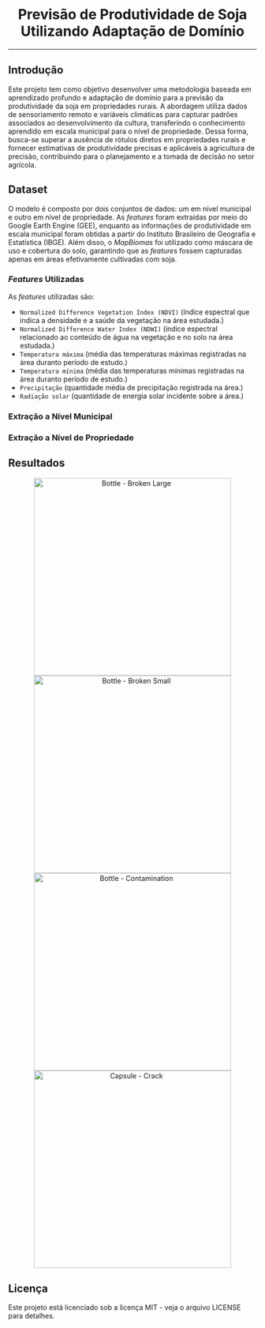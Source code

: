 <div align="center">

# Previsão de Produtividade de Soja Utilizando Adaptação de Domínio

----------

<div align="left">

## Introdução

Este projeto tem como objetivo desenvolver uma metodologia baseada em aprendizado profundo e adaptação de domínio para a previsão da produtividade da soja em propriedades rurais. A abordagem utiliza dados de sensoriamento remoto e variáveis climáticas para capturar padrões associados ao desenvolvimento da cultura, transferindo o conhecimento aprendido em escala municipal para o nível de propriedade. Dessa forma, busca-se superar a ausência de rótulos diretos em propriedades rurais e fornecer estimativas de produtividade precisas e aplicáveis à agricultura de precisão, contribuindo para o planejamento e a tomada de decisão no setor agrícola.

## Dataset

O modelo é composto por dois conjuntos de dados: um em nível municipal e outro em nível de propriedade. As *features* foram extraídas por meio do Google Earth Engine (GEE), enquanto as informações de produtividade em escala municipal foram obtidas a partir do Instituto Brasileiro de Geografia e Estatística (IBGE). Além disso, o *MapBiomas* foi utilizado como máscara de uso e cobertura do solo, garantindo que as *features* fossem capturadas apenas em áreas efetivamente cultivadas com soja.

### *Features* Utilizadas

As *features* utilizadas são:

* `Normalized Difference Vegetation Index (NDVI)`  (índice espectral que indica a densidade e a saúde da vegetação na área estudada.)
* `Normalized Difference Water Index (NDWI)`       (índice espectral relacionado ao conteúdo de água na vegetação e no solo na área estudada.)
* `Temperatura máxima`                             (média das temperaturas máximas registradas na área duranto período de estudo.)
* `Temperatura mínima`                             (média das temperaturas mínimas registradas na área duranto período de estudo.)
* `Precipitação`                                   (quantidade média de precipitação registrada na área.)
* `Radiação solar`                                 (quantidade de energia solar incidente sobre a área.)

### Extração a Nível Municipal

### Extração a Nível de Propriedade

## Resultados

<div align="center">

<img src="resultados/bottle_broken_large.png" width="400" alt="Bottle - Broken Large"/>
<img src="resultados/bottle_broken_small.png" width="400" alt="Bottle - Broken Small"/>
<img src="resultados/bottle_contamination.png" width="400" alt="Bottle - Contamination"/>
<img src="resultados/capsule_crack.png" width="400" alt="Capsule - Crack"/>

</div>

## Licença

Este projeto está licenciado sob a licença MIT - veja o arquivo LICENSE para detalhes.
